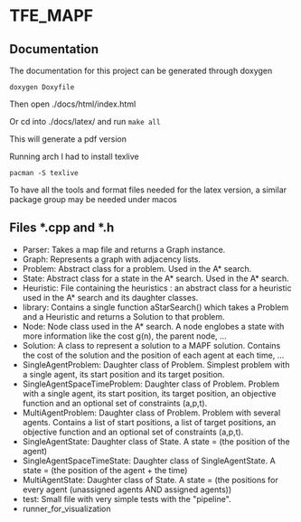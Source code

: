 # TFE_MAPF

## Documentation
The documentation for this project can be generated through doxygen


```doxygen Doxyfile```

Then open ./docs/html/index.html 

Or cd into ./docs/latex/ and run ```make all```

This will generate a pdf version


Running arch I had to install texlive

```pacman -S texlive```

To have all the tools and format files needed for the latex version, a similar package group may be needed under macos

## Files *.cpp and *.h
<ul>
<li> Parser: Takes a map file and returns a Graph instance. </li>
<li> Graph: Represents a graph with adjacency lists. </li>
<li> Problem: Abstract class for a problem. Used in the A* search.</li>
<li> State: Abstract class for a state in the A* search. Used in the A* search. </li>
<li> Heuristic: File containing the heuristics : an abstract class for a heuristic used in the A* search and its daughter classes. </li>
<li> library: Contains a single function aStarSearch() which takes a Problem and a Heuristic and returns a Solution to that problem. </li>
<li> Node: Node class used in the A* search. A node englobes a state with more information like the cost g(n), the parent node, ...</li>
<li> Solution: A class to represent a solution to a MAPF solution. Contains the cost of the solution and the position of each agent at each time, ... </li>
<li> SingleAgentProblem: Daughter class of Problem. Simplest problem with a single agent, its start position and its target position. </li>
<li> SingleAgentSpaceTimeProblem: Daughter class of Problem. Problem with a single agent, its start position, its target position, an objective function and an optional set of constraints (a,p,t). </li>
<li> MultiAgentProblem: Daughter class of Problem. Problem with several agents. Contains a list of start positions, a list of target positions, an objective function and an optional set of constraints (a,p,t). </li>
<li> SingleAgentState: Daughter class of State. A state = (the position of the agent) </li>
<li> SingleAgentSpaceTimeState: Daughter class of SingleAgentState. A state = (the position of the agent + the time) </li>
<li> MultiAgentState: Daughter class of State. A state = (the positions for every agent (unassigned agents AND assigned agents)) </li>
<li> test: Small file with very simple tests with the "pipeline". </li>
<li> runner_for_visualization </li>
</ul>
